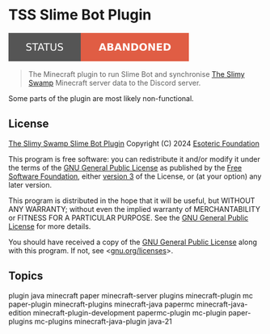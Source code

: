 # TSS Slime Bot Plugin

[![Project Status: Abandoned](./assets/images/badges/status.svg)](./)

> The Minecraft plugin to run Slime Bot and synchronise [The Slimy Swamp](https://github.com/TheSlimySwamp) Minecraft server data to the Discord server.

Some parts of the plugin are most likely non-functional.

## License

[The Slimy Swamp Slime Bot Plugin](./) Copyright (C) 2024 [Esoteric Foundation](https://esoteric.foundation)

This program is free software: you can redistribute it and/or modify it under the terms of the [GNU General Public License](./LICENSE) as published by the [Free Software Foundation](https://www.fsf.org/), either [version 3](./LICENSE) of the License, or (at your option) any later version.

This program is distributed in the hope that it will be useful, but WITHOUT ANY WARRANTY; without even the implied warranty of MERCHANTABILITY or FITNESS FOR A PARTICULAR PURPOSE. See the [GNU General Public License](./LICENSE) for more details.

You should have received a copy of the [GNU General Public License](./LICENSE) along with this program. If not, see <[gnu.org/licenses](https://www.gnu.org/licenses/)>.

## Topics

plugin java minecraft paper minecraft-server plugins minecraft-plugin mc paper-plugin minecraft-plugins minecraft-java papermc minecraft-java-edition minecraft-plugin-development papermc-plugin mc-plugin paper-plugins mc-plugins minecraft-java-plugin java-21
